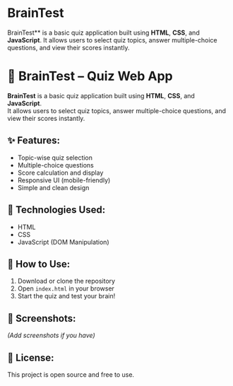 # BrainTest
BrainTest** is a basic quiz application built using **HTML**, **CSS**, and **JavaScript**.   It allows users to select quiz topics, answer multiple-choice questions, and view their scores instantly.
# 🧠 BrainTest – Quiz Web App

**BrainTest** is a basic quiz application built using **HTML**, **CSS**, and **JavaScript**.  
It allows users to select quiz topics, answer multiple-choice questions, and view their scores instantly.

## ✨ Features:
- Topic-wise quiz selection
- Multiple-choice questions
- Score calculation and display
- Responsive UI (mobile-friendly)
- Simple and clean design

## 📂 Technologies Used:
- HTML
- CSS
- JavaScript (DOM Manipulation)

## 🚀 How to Use:
1. Download or clone the repository
2. Open `index.html` in your browser
3. Start the quiz and test your brain!

## 📸 Screenshots:
*(Add screenshots if you have)*

## 📜 License:
This project is open source and free to use.
